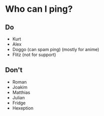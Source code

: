 Who can I ping?
===
## Do
 - Kurt
 - Alex
 - Doggo (can spam ping) (mostly for anime)
 - Flitz (not for support)
## Don't
 - Roman
 - Joakim
 - Matthias
 - Julian
 - Fridge
 - Hexeption

